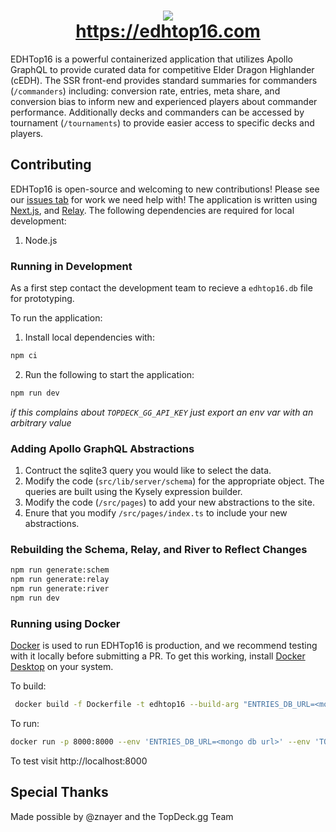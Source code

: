 <h1 align="center">
  <img src="https://github.com/EDH-Top-16/edhtop16/blob/main/public/icon.png">
  <br>
  <a href="https://edhtop16.com">https://edhtop16.com</a>
</h1>

EDHTop16 is a powerful containerized application that utilizes Apollo GraphQL to provide curated data for competitive Elder Dragon Highlander (cEDH). The SSR front-end provides standard summaries for commanders (`/commanders`) including: conversion rate, entries, meta share, and conversion bias to inform new and experienced players about commander performance. Additionally decks and commanders can be accessed by tournament (`/tournaments`) to provide easier access to specific decks and players.

## Contributing

EDHTop16 is open-source and welcoming to new contributions! Please see our
[issues tab](https://github.com/EDH-Top-16/edhtop16/issues) for work we need
help with! The application is written using [Next.js](https://nextjs.org/), and
[Relay](https://relay.dev/). The following dependencies are required for local
development:

1. Node.js

### Running in Development

As a first step contact the development team to recieve a `edhtop16.db` file for prototyping.

To run the application:

1) Install local dependencies with:

```sh
npm ci
```

2) Run the following to start the application:

```sh
npm run dev
```

*if this complains about `TOPDECK_GG_API_KEY` just export an env var with an arbitrary value*

### Adding Apollo GraphQL Abstractions 

1) Contruct the sqlite3 query you would like to select the data.
2) Modify the code (`src/lib/server/schema`) for the appropriate object. The queries are built using the Kysely expression builder.
3) Modify the code (`/src/pages`) to add your new abstractions to the site.
4) Enure that you modify `/src/pages/index.ts` to include your new abstractions.

### Rebuilding the Schema, Relay, and River to Reflect Changes

```sh
npm run generate:schem
npm run generate:relay
npm run generate:river
npm run dev
```

### Running using Docker

[Docker](https://www.docker.com/) is used to run EDHTop16 is production, and we
recommend testing with it locally before submitting a PR. To get this working,
install [Docker Desktop](https://www.docker.com/products/docker-desktop/) on
your system.

To build:

```sh
 docker build -f Dockerfile -t edhtop16 --build-arg "ENTRIES_DB_URL=<mongo db url>" .
```

To run:

```sh
docker run -p 8000:8000 --env 'ENTRIES_DB_URL=<mongo db url>' --env 'TOPDECK_GG_API_KEY=<your topdeck api key> --rm edhtop16
```

To test visit http://localhost:8000

## Special Thanks

Made possible by @znayer and the TopDeck.gg Team
